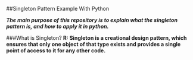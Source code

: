 ##Singleton Pattern Example With Python

***The main purpose of this repository is to explain what the singleton pattern is, and how to apply it in python.***

###What is Singleton?
**R: Singleton is a creational design pattern, which ensures that only one object of that type exists and provides a single point of access to it for any other code.**